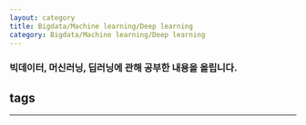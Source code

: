 ```yaml
---
layout: category
title: Bigdata/Machine learning/Deep learning
category: Bigdata/Machine learning/Deep learning
---
```

### 빅데이터, 머신러닝, 딥러닝에 관해 공부한 내용을 올립니다.

## tags
___
